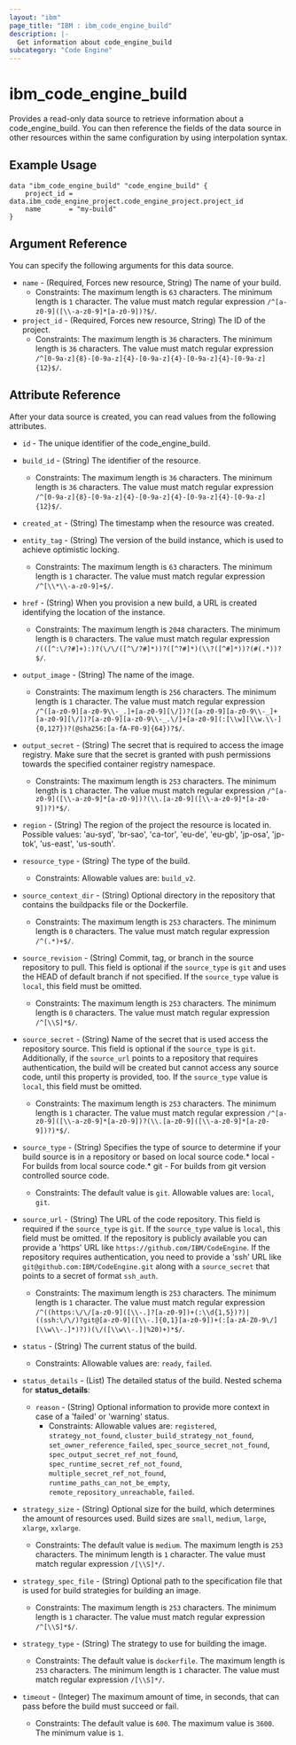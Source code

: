 ```yaml
---
layout: "ibm"
page_title: "IBM : ibm_code_engine_build"
description: |-
  Get information about code_engine_build
subcategory: "Code Engine"
---
```


# ibm_code_engine_build

Provides a read-only data source to retrieve information about a code_engine_build. You can then reference the fields of the data source in other resources within the same configuration by using interpolation syntax.

## Example Usage

```hcl
data "ibm_code_engine_build" "code_engine_build" {
	project_id = data.ibm_code_engine_project.code_engine_project.project_id
	name       = "my-build"
}
```

## Argument Reference

You can specify the following arguments for this data source.

* `name` - (Required, Forces new resource, String) The name of your build.
  * Constraints: The maximum length is `63` characters. The minimum length is `1` character. The value must match regular expression `/^[a-z0-9]([\\-a-z0-9]*[a-z0-9])?$/`.
* `project_id` - (Required, Forces new resource, String) The ID of the project.
  * Constraints: The maximum length is `36` characters. The minimum length is `36` characters. The value must match regular expression `/^[0-9a-z]{8}-[0-9a-z]{4}-[0-9a-z]{4}-[0-9a-z]{4}-[0-9a-z]{12}$/`.

## Attribute Reference

After your data source is created, you can read values from the following attributes.

* `id` - The unique identifier of the code_engine_build.

* `build_id` - (String) The identifier of the resource.
  * Constraints: The maximum length is `36` characters. The minimum length is `36` characters. The value must match regular expression `/^[0-9a-z]{8}-[0-9a-z]{4}-[0-9a-z]{4}-[0-9a-z]{4}-[0-9a-z]{12}$/`.

* `created_at` - (String) The timestamp when the resource was created.

* `entity_tag` - (String) The version of the build instance, which is used to achieve optimistic locking.
  * Constraints: The maximum length is `63` characters. The minimum length is `1` character. The value must match regular expression `/^[\\*\\-a-z0-9]+$/`.

* `href` - (String) When you provision a new build,  a URL is created identifying the location of the instance.
  * Constraints: The maximum length is `2048` characters. The minimum length is `0` characters. The value must match regular expression `/(([^:\/?#]+):)?(\/\/([^\/?#]*))?([^?#]*)(\\?([^#]*))?(#(.*))?$/`.

* `output_image` - (String) The name of the image.
  * Constraints: The maximum length is `256` characters. The minimum length is `1` character. The value must match regular expression `/^([a-z0-9][a-z0-9\\-_.]+[a-z0-9][\/])?([a-z0-9][a-z0-9\\-_]+[a-z0-9][\/])?[a-z0-9][a-z0-9\\-_.\/]+[a-z0-9](:[\\w][\\w.\\-]{0,127})?(@sha256:[a-fA-F0-9]{64})?$/`.

* `output_secret` - (String) The secret that is required to access the image registry. Make sure that the secret is granted with push permissions towards the specified container registry namespace.
  * Constraints: The maximum length is `253` characters. The minimum length is `1` character. The value must match regular expression `/^[a-z0-9]([\\-a-z0-9]*[a-z0-9])?(\\.[a-z0-9]([\\-a-z0-9]*[a-z0-9])?)*$/`.

* `region` - (String) The region of the project the resource is located in. Possible values: 'au-syd', 'br-sao', 'ca-tor', 'eu-de', 'eu-gb', 'jp-osa', 'jp-tok', 'us-east', 'us-south'.

* `resource_type` - (String) The type of the build.
  * Constraints: Allowable values are: `build_v2`.

* `source_context_dir` - (String) Optional directory in the repository that contains the buildpacks file or the Dockerfile.
  * Constraints: The maximum length is `253` characters. The minimum length is `0` characters. The value must match regular expression `/^(.*)+$/`.

* `source_revision` - (String) Commit, tag, or branch in the source repository to pull. This field is optional if the `source_type` is `git` and uses the HEAD of default branch if not specified. If the `source_type` value is `local`, this field must be omitted.
  * Constraints: The maximum length is `253` characters. The minimum length is `0` characters. The value must match regular expression `/^[\\S]*$/`.

* `source_secret` - (String) Name of the secret that is used access the repository source. This field is optional if the `source_type` is `git`. Additionally, if the `source_url` points to a repository that requires authentication, the build will be created but cannot access any source code, until this property is provided, too. If the `source_type` value is `local`, this field must be omitted.
  * Constraints: The maximum length is `253` characters. The minimum length is `1` character. The value must match regular expression `/^[a-z0-9]([\\-a-z0-9]*[a-z0-9])?(\\.[a-z0-9]([\\-a-z0-9]*[a-z0-9])?)*$/`.

* `source_type` - (String) Specifies the type of source to determine if your build source is in a repository or based on local source code.* local - For builds from local source code.* git - For builds from git version controlled source code.
  * Constraints: The default value is `git`. Allowable values are: `local`, `git`.

* `source_url` - (String) The URL of the code repository. This field is required if the `source_type` is `git`. If the `source_type` value is `local`, this field must be omitted. If the repository is publicly available you can provide a 'https' URL like `https://github.com/IBM/CodeEngine`. If the repository requires authentication, you need to provide a 'ssh' URL like `git@github.com:IBM/CodeEngine.git` along with a `source_secret` that points to a secret of format `ssh_auth`.
  * Constraints: The maximum length is `253` characters. The minimum length is `1` character. The value must match regular expression `/^((https:\/\/[a-z0-9]([\\-.]?[a-z0-9])+(:\\d{1,5})?)|((ssh:\/\/)?git@[a-z0-9]([\\-.]{0,1}[a-z0-9])+(:[a-zA-Z0-9\/][\\w\\-.]*)?))(\/([\\w\\-.]|%20)+)*$/`.

* `status` - (String) The current status of the build.
  * Constraints: Allowable values are: `ready`, `failed`.

* `status_details` - (List) The detailed status of the build.
Nested schema for **status_details**:
	* `reason` - (String) Optional information to provide more context in case of a 'failed' or 'warning' status.
	  * Constraints: Allowable values are: `registered`, `strategy_not_found`, `cluster_build_strategy_not_found`, `set_owner_reference_failed`, `spec_source_secret_not_found`, `spec_output_secret_ref_not_found`, `spec_runtime_secret_ref_not_found`, `multiple_secret_ref_not_found`, `runtime_paths_can_not_be_empty`, `remote_repository_unreachable`, `failed`.

* `strategy_size` - (String) Optional size for the build, which determines the amount of resources used. Build sizes are `small`, `medium`, `large`, `xlarge`, `xxlarge`.
  * Constraints: The default value is `medium`. The maximum length is `253` characters. The minimum length is `1` character. The value must match regular expression `/[\\S]*/`.

* `strategy_spec_file` - (String) Optional path to the specification file that is used for build strategies for building an image.
  * Constraints: The maximum length is `253` characters. The minimum length is `1` character. The value must match regular expression `/^[\\S]*$/`.

* `strategy_type` - (String) The strategy to use for building the image.
  * Constraints: The default value is `dockerfile`. The maximum length is `253` characters. The minimum length is `1` character. The value must match regular expression `/[\\S]*/`.

* `timeout` - (Integer) The maximum amount of time, in seconds, that can pass before the build must succeed or fail.
  * Constraints: The default value is `600`. The maximum value is `3600`. The minimum value is `1`.

